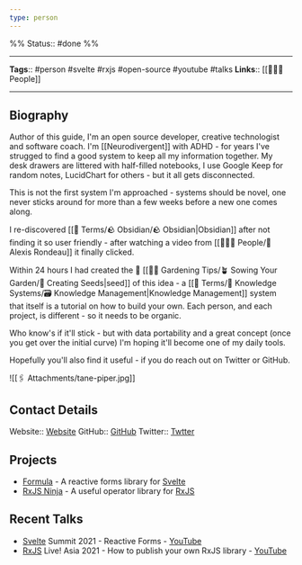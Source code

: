 ```yaml
---
type: person
---
```

%%
Status:: #done
%%

---
**Tags**:: #person #svelte #rxjs #open-source #youtube #talks
**Links**:: [[👨‍👧‍👦 People]]

---

## Biography
Author of this guide, I'm an open source developer, creative technologist and software coach. I'm [[Neurodivergent]] with ADHD - for years I've strugged to find a good system to keep all my information together.  My desk drawers are littered with half-filled notebooks, I use Google Keep for random notes, LucidChart for others - but it all gets disconnected.

This is not the first system I'm approached - systems should be novel, one never sticks around for more than a few weeks before a new one comes along.

I re-discovered [[📇 Terms/🪨 Obsidian/🪨 Obsidian|Obsidian]] after not finding it so user friendly - after watching a video from [[👨‍👧‍👦 People/👤 Alexis Rondeau]] it finally clicked.

Within 24 hours I had created the 🌱 [[👩‍🌾 Gardening Tips/🪴 Sowing Your Garden/🌱 Creating Seeds|seed]] of this idea - a [[📇 Terms/🧠 Knowledge Systems/🗃 Knowledge Management|Knowledge Management]] system that itself is a tutorial on how to build your own.  Each person, and each project, is different - so it needs to be organic.

Who know's if it'll stick - but with data portability and a great concept (once you get over the initial curve) I'm hoping it'll become one of my daily tools.

Hopefully you'll also find it useful - if you do reach out on Twitter or GitHub.

![[🖇 Attachments/tane-piper.jpg]]

## Contact Details
Website:: [Website](https://tane.dev)
GitHub:: [GitHub](https://github.com/tanepiper)
Twitter:: [Twtter](https://twitter.com/tanepiper)

## Projects
- [Formula](https://formula.svelte.codes) - A reactive forms library for [Svelte](https://svelte.dev/)
- [RxJS Ninja](https://rxjs.ninja) - A useful operator library for [RxJS](https://rxjs.dev/) 

## Recent Talks
- [Svelte](https://svelte.dev/) Summit 2021 - Reactive Forms - [YouTube](https://www.youtube.com/watch?v=fnr9XWvjJHw&t=15454s)
- [RxJS](https://rxjs.dev/) Live! Asia 2021 - How to publish your own RxJS library - [YouTube](https://www.youtube.com/watch?v=-h5yTw87If4)
